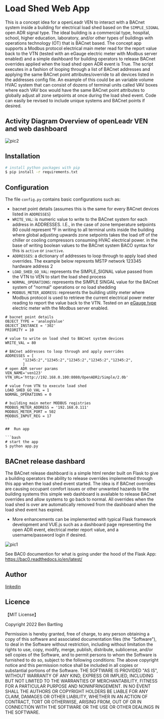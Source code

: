 # Load Shed Web App

This is a concept idea for a openLeadr VEN to interact with a BACnet system inside a building for electrical load shed based on the `SIMPLE_SIGNAL` open ADR signal type. 
The ideal building is a commercial type, hospital, school, higher education, laboratory, and/or other types of buildings with operations technology (OT) that is BACnet based. 
The concept app supports a Modbus protocol electrical main meter read for the report value back to the VTN (tested with an eGauge electric meter with Modbus server enabled) and a simple dashboard for building operators to release BACnet overrides applied when the load shed open ADR event is True.
The script executes in a fashion of looping through a list of BACnet addresses and applying the same BACnet point attributes/override to all devices listed in the addresses config file.
An example of this could be an variable volume HVAC system that can consist of dozens of terminal units called VAV boxes where each VAV box would have the same BACnet point attributes to globally adjust all zone setpoints at once during the load shed event.
Code can easily be revised to include unique systems and BACnet points if desired.

## Activity Diagram Overview of openLeadr VEN and web dashboard

![pic2](https://raw.githubusercontent.com/bbartling/openleadr-example-ven/main/VenWebApp/LoadShed/images/loadShedActivity.png)

## Installation

```bash
# install python packages with pip
$ pip install -r requirements.txt
```
##  Configuration
The file `config.py` contains basic configurations such as:
* bacnet point details (assumes this is the same for every BACnet devices listed in `ADDRESSES`)
* `WRITE_VAL`: is numeric value to write to the BACnet system for each address in ADDRESSES. I.E., in the case of zone temperature setpoints 80 could represent °F in writing to all terminal units inside the building where global adjusting upwards zone setpoints takes the load off of the chiller or cooling compressors consuming HVAC electrical power. in the base of writing boolean values to the BACnet system BACO syntax for this is `active` or `inactive`.
* `ADDRESSES`: a dictionary of addresses to loop through to apply load shed overrides. The example below represnts MSTP network 123345 hardware address 2
* `LOAD_SHED_GO_VAL`: represents the SIMPLE_SIGNAL value passed from the VTN to VEN to start the load shed process
* `NORMAL_OPERATIONS`: represents the SIMPLE SINGAL value for the BACnet system of "normal" operations or no load shedding
* `MODBUS_METER_ADDRESS`: represents the building utility meter where Modbus protocol is used to retrieve the current electrical power meter reading to report the value back to the VTN. Tested on an [eGauge type](https://www.egauge.net/commercial-energy-monitor/) electric meter with the Modbus server enabled.
```
# bacnet point details
OBJECT_TYPE = 'analogValue'
OBJECT_INSTANCE = '302'
PRIORITY = 10

# value to write on load shed to BACnet system devices
WRITE_VAL = 80 

# BACnet addresses to loop through and apply overrides
ADDRESSES = [
        "12345:2","12345:2","12345:2","12345:2","12345:2",
        ]
# open ADR server params
VEN_NAME='ven123'
VTN_URL='http://192.168.0.100:8080/OpenADR2/Simple/2.0b'

# value from VTN to execute load shed
LOAD_SHED_GO_VAL = 1
NORMAL_OPERATIONS = 0

# building main meter MODBUS registries
MODBUS_METER_ADDRESS = '192.168.0.111'
MODBUS_METER_PORT = 502
MODBUS_INPUT_REG = 17
``

##  Run app

```bash
# start the app
$ python app.py
```

## BACnet release dashbard
The BACnet release dashboard is a simple html render built on Flask to give a building operators the ability to release overrides implemented through this app when the load shed event started. 
The idea is if BACnet overrides are causing occupant comfort issues or other unwanted hazards to the building systems this simple web dashboard is available to release BACnet overrides and allow systems to go back to normal. 
All overrides when the load shed is over are automatically removed from the dashboard when the load shed event has expired.
* More enhancements can be implemented with typical Flask framework development and VUE.js such as a dashboard page representing the open ADR event, electrical meter report value, and a username/password login if desired.

![pic1](https://raw.githubusercontent.com/bbartling/openleadr-example-ven/main/VenWebApp/LoadShed/images/release_dashboard.PNG)

See BAC0 documention for what is going under the hood of the Flask App:
https://bac0.readthedocs.io/en/latest/

## Author

[linkedin](https://www.linkedin.com/in/ben-bartling-510a0961/)

## Licence

【MIT License】

Copyright 2022 Ben Bartling

Permission is hereby granted, free of charge, to any person obtaining a copy of this software and associated documentation files (the "Software"), to deal in the Software without restriction, including without limitation the rights to use, copy, modify, merge, publish, distribute, sublicense, and/or sell copies of the Software, and to permit persons to whom the Software is furnished to do so, subject to the following conditions: The above copyright notice and this permission notice shall be included in all copies or substantial portions of the Software. THE SOFTWARE IS PROVIDED "AS IS", WITHOUT WARRANTY OF ANY KIND, EXPRESS OR IMPLIED, INCLUDING BUT NOT LIMITED TO THE WARRANTIES OF MERCHANTABILITY, FITNESS FOR A PARTICULAR PURPOSE AND NONINFRINGEMENT. IN NO EVENT SHALL THE AUTHORS OR COPYRIGHT HOLDERS BE LIABLE FOR ANY CLAIM, DAMAGES OR OTHER LIABILITY, WHETHER IN AN ACTION OF CONTRACT, TORT OR OTHERWISE, ARISING FROM, OUT OF OR IN CONNECTION WITH THE SOFTWARE OR THE USE OR OTHER DEALINGS IN THE SOFTWARE.
